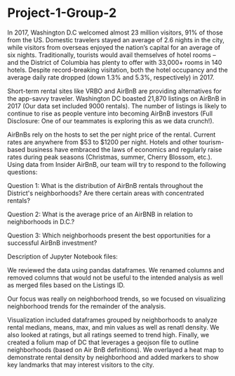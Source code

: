# Project-1-Group-2


In 2017, Washington D.C welcomed almost 23 million visitors, 91% of those from the US. Domestic travelers stayed an average of 2.6 nights in the city, while visitors from overseas enjoyed the nation’s capital for an average of six nights.  Traditionally, tourists would avail themselves of hotel rooms – and the District of Columbia has plenty to offer with 33,000+ rooms in 140 hotels. Despite record-breaking visitation, both the hotel occupancy and the average daily rate dropped (down 1.3% and 5.3%, respectively) in 2017. 

Short-term rental sites like VRBO and AirBnB are providing alternatives for the app-savvy traveler. Washington DC boasted 21,870 listings on AirBnB in 2017 (Our data set included 9000 rentals). The number of listings is likely to continue to rise as people venture into becoming AirBnB investors (Full Disclosure: One of our teammates is exploring this as we data crunch!). 

AirBnBs rely on the hosts to set the per night price of the rental. Current rates are anywhere from $53 to $1200 per night. Hotels and other tourism-based business have embraced the laws of economics and regularly raise rates during peak seasons (Christmas, summer, Cherry Blossom, etc.). Using data from Insider AirBnB, our team will try to respond to the following questions:

Question 1: What is the distribution of AirBnB rentals throughout the District's neighborhoods? Are there certain areas with concentrated rentals?

Question 2: What is the average price of an AirBNB in relation to neighborhoods in D.C.?

Question 3: Which neighborhoods present the best opportunities for a successful AirBnB investment?

Description of Jupyter Notebook files:

We reviewed the data using pandas dataframes. We renamed columns and removed columns that would not be useful to the intended analysis as well as merged files based on the Listings ID.

Our focus was really on neighborhood trends, so we focused on visualizing neighborhood trends for the remainder of the analysis.

Visualization included dataframes grouped by neighborhoods to analyze rental medians, means, max, and min values as well as renatl density. We also looked at ratings, but all ratings seemed to trend high. Finally, we created a folium map of DC that leverages a geojson file to outline neighborhoods (based on Air BnB definitions). We overlayed a heat map to demonstrate rental density by neighborhood and added markers to show key landmarks that may interest visitors to the city.


